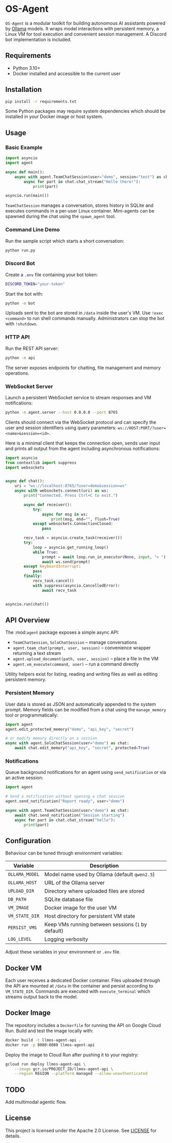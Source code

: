 # OS-Agent

`OS-Agent` is a modular toolkit for building autonomous AI assistants powered by [Ollama](https://ollama.com) models. It wraps model interactions with persistent memory, a Linux VM for tool execution and convenient session management. A Discord bot implementation is included.

## Requirements

- Python 3.10+
- Docker installed and accessible to the current user

## Installation

```bash
pip install -r requirements.txt
```

Some Python packages may require system dependencies which should be installed in your Docker image or host system.

## Usage

### Basic Example

```python
import asyncio
import agent

async def main():
    async with agent.TeamChatSession(user="demo", session="test") as chat:
        async for part in chat.chat_stream("Hello there!"):
            print(part)

asyncio.run(main())
```

`TeamChatSession` manages a conversation, stores history in SQLite and executes commands in a per-user Linux container. Mini-agents can be spawned during the chat using the `spawn_agent` tool.

### Command Line Demo

Run the sample script which starts a short conversation:

```bash
python run.py
```

### Discord Bot

Create a `.env` file containing your bot token:

```bash
DISCORD_TOKEN="your-token"
```

Start the bot with:

```bash
python -m bot
```

Uploads sent to the bot are stored in `/data` inside the user's VM. Use `!exec <command>` to run shell commands manually. Administrators can stop the bot with `!shutdown`.
### HTTP API

Run the REST API server:
```bash
python -m api
```


The server exposes endpoints for chatting, file management and memory operations.

### WebSocket Server

Launch a persistent WebSocket service to stream responses and VM notifications:

```bash
python -m agent.server --host 0.0.0.0 --port 8765
```

Clients should connect via the WebSocket protocol and can specify the user and
session identifiers using query parameters:
`ws://HOST:PORT/?user=<name>&session=<id>`.

Here is a minimal client that keeps the connection open, sends user input and
prints all output from the agent including asynchronous notifications:

```python
import asyncio
from contextlib import suppress
import websockets


async def chat():
    uri = "ws://localhost:8765/?user=demo&session=ws"
    async with websockets.connect(uri) as ws:
        print("Connected. Press Ctrl+C to exit.")

        async def receiver():
            try:
                async for msg in ws:
                    print(msg, end="", flush=True)
            except websockets.ConnectionClosed:
                pass

        recv_task = asyncio.create_task(receiver())
        try:
            loop = asyncio.get_running_loop()
            while True:
                prompt = await loop.run_in_executor(None, input, "> ")
                await ws.send(prompt)
        except KeyboardInterrupt:
            pass
        finally:
            recv_task.cancel()
            with suppress(asyncio.CancelledError):
                await recv_task


asyncio.run(chat())
```



## API Overview

The :mod:`agent` package exposes a simple async API:

- `TeamChatSession`, `SoloChatSession` – manage conversations
- `agent.team_chat(prompt, user, session)` – convenience wrapper returning a text stream
- `agent.upload_document(path, user, session)` – place a file in the VM
- `agent.vm_execute(command, user)` – run a command directly

Utility helpers exist for listing, reading and writing files as well as editing persistent memory.

### Persistent Memory

User data is stored as JSON and automatically appended to the system prompt.
Memory fields can be modified from a chat using the `manage_memory` tool or programmatically:

```python
import agent
agent.edit_protected_memory("demo", "api_key", "secret")

# or modify memory directly on a session
async with agent.SoloChatSession(user="demo") as chat:
    await chat.edit_memory("api_key", "secret", protected=True)
```

### Notifications

Queue background notifications for an agent using ``send_notification`` or via
an active session:

```python
import agent

# Send a notification without opening a chat session
agent.send_notification("Report ready", user="demo")

async with agent.TeamChatSession(user="demo") as chat:
    await chat.send_notification("Session starting")
    async for part in chat.chat_stream("hello"):
        print(part)
```

## Configuration

Behaviour can be tuned through environment variables:

| Variable | Description |
| --- | --- |
| `OLLAMA_MODEL` | Model name used by Ollama (default `qwen2.5`) |
| `OLLAMA_HOST` | URL of the Ollama server |
| `UPLOAD_DIR` | Directory where uploaded files are stored |
| `DB_PATH` | SQLite database file |
| `VM_IMAGE` | Docker image for the user VM |
| `VM_STATE_DIR` | Host directory for persistent VM state |
| `PERSIST_VMS` | Keep VMs running between sessions (`1` by default) |
| `LOG_LEVEL` | Logging verbosity |

Adjust these variables in your environment or `.env` file.

## Docker VM

Each user receives a dedicated Docker container. Files uploaded through the API are mounted at `/data` in the container and persist according to `VM_STATE_DIR`. Commands are executed with `execute_terminal` which streams output back to the model.

## Docker Image

The repository includes a `Dockerfile` for running the API on Google Cloud Run.
Build and test the image locally with:

```bash
docker build -t llmos-agent-api .
docker run -p 8080:8080 llmos-agent-api
```

Deploy the image to Cloud Run after pushing it to your registry:

```bash
gcloud run deploy llmos-agent-api \
    --image gcr.io/PROJECT_ID/llmos-agent-api \
    --region REGION --platform managed --allow-unauthenticated
```

## TODO

Add multimodal agentic flow.

## License

This project is licensed under the Apache 2.0 License. See [LICENSE](LICENSE) for details.

